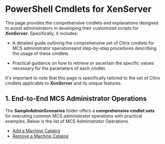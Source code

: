 # PowerShell Cmdlets for XenServer

This page provides the comprehensive cmdlets and explanations designed to assist administrators in developing their customized scripts for ***XenServer***. Specifically, it includes:

* A detailed guide outlining the comprehensive set of Citrix cmdlets for MCS administrator operationsand step-by-step procedures describing the usage of these cmdlets.

* Practical guidance on how to retrieve or ascertain the specific values necessary for the parameters of each cmdlet.

It's important to note that this page is specifically tailored to the set of Citrix cmdlets applicable to ***XenServer*** and its unique features.

## 1. End-to-End MCS Administrator Operations

The **SampleAdminScenarios** folder offers a **comprehensive cmdlet sets** for executing common MCS administrator operations with practical examples. Below is the list of MCS Administrator Operations.

* [Add a Machine Catalog](./Add%20Machine%20Catalog/README.md)
* [Remove a Machine Catalog](./Remove%20Machine%20Catalog/README.md)
